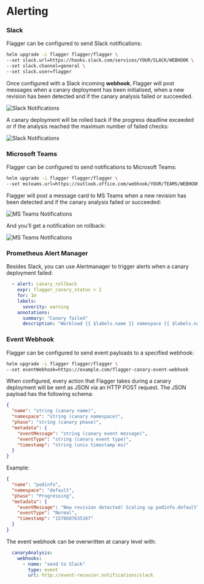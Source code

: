 # Alerting

### Slack

Flagger can be configured to send Slack notifications:

```bash
helm upgrade -i flagger flagger/flagger \
--set slack.url=https://hooks.slack.com/services/YOUR/SLACK/WEBHOOK \
--set slack.channel=general \
--set slack.user=flagger
```

Once configured with a Slack incoming **webhook**, Flagger will post messages when a canary deployment 
has been initialised, when a new revision has been detected and if the canary analysis failed or succeeded.

![Slack Notifications](https://raw.githubusercontent.com/weaveworks/flagger/master/docs/screens/slack-canary-notifications.png)

A canary deployment will be rolled back if the progress deadline exceeded or if the analysis reached the 
maximum number of failed checks:

![Slack Notifications](https://raw.githubusercontent.com/weaveworks/flagger/master/docs/screens/slack-canary-failed.png)

### Microsoft Teams

Flagger can be configured to send notifications to Microsoft Teams:

```bash
helm upgrade -i flagger flagger/flagger \
--set msteams.url=https://outlook.office.com/webhook/YOUR/TEAMS/WEBHOOK
```

Flagger will post a message card to MS Teams when a new revision has been detected and if the canary analysis failed or succeeded:

![MS Teams Notifications](https://raw.githubusercontent.com/weaveworks/flagger/master/docs/screens/flagger-ms-teams-notifications.png)

And you'll get a notification on rollback:

![MS Teams Notifications](https://raw.githubusercontent.com/weaveworks/flagger/master/docs/screens/flagger-ms-teams-failed.png)

### Prometheus Alert Manager

Besides Slack, you can use Alertmanager to trigger alerts when a canary deployment failed:

```yaml
  - alert: canary_rollback
    expr: flagger_canary_status > 1
    for: 1m
    labels:
      severity: warning
    annotations:
      summary: "Canary failed"
      description: "Workload {{ $labels.name }} namespace {{ $labels.namespace }}"
```

### Event Webhook

Flagger can be configured to send event payloads to a specified webhook:

```bash
helm upgrade -i flagger flagger/flagger \
--set eventWebhook=https://example.com/flagger-canary-event-webhook
```

When configured, every action that Flagger takes during a canary deployment will be sent as JSON via an HTTP POST
request. The JSON payload has the following schema:

```json
{
  "name": "string (canary name)",
  "namespace": "string (canary namespace)",
  "phase": "string (canary phase)",
  "metadata": {
    "eventMessage": "string (canary event message)",
    "eventType": "string (canary event type)",
    "timestamp": "string (unix timestamp ms)"
  }
}
```

Example:

```json
{
  "name": "podinfo",
  "namespace": "default",
  "phase": "Progressing",
  "metadata": {
    "eventMessage": "New revision detected! Scaling up podinfo.default",
    "eventType": "Normal",
    "timestamp": "1578607635167"
  }
}
```

The event webhook can be overwritten at canary level with:

```yaml
  canaryAnalysis:
    webhooks:
      - name: "send to Slack"
        type: event
        url: http://event-recevier.notifications/slack
```
